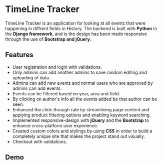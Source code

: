 # TimeLine Tracker
TimeLine Tracker is an application for looking at all events that were happening in diffrent fields in History. The backend is built with **Python** in the **Django framework**, and is the design has been made responsive through the use of **Bootstrap and jQuery**.

## Features
* User registration and login with validations.
* Only admins can add another admins to save random editing and uploading of data.
* Admins can add new events and normal users who are approved by admins can add events.
* Events can be filtered based on year, area and field.
* By clicking on author's info all the events added be that author can be seen.
* Enhanced the click-through rate by streamlining page content and applying product filtering options and enabling keyword searching.
* Implemented responsive-design with **jQuery** and the **Bootstrap** to enhance cross-platform user experience.
* Created custom colors and stylings by using **CSS** in order to build a completely unique site that makes the project stand out visually.
* Checkout with validations.
 ## Demo

